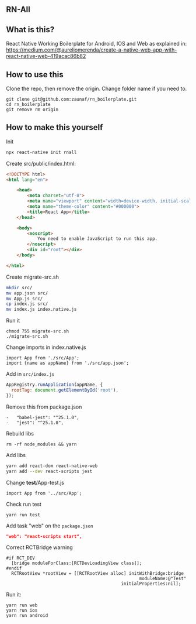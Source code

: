 ## RN-All

## What is this?

React Native Working Boilerplate for Android, IOS and Web as explained in:
https://medium.com/@aureliomerenda/create-a-native-web-app-with-react-native-web-419acac86b82

## How to use this
Clone the repo, then remove the origin. Change folder name if you need to.
```
git clone git@github.com:zaunaf/rn_boilerplate.git
cd rn_boilerplate
git remove rm origin
```


## How to make this yourself
Init
```sh
npx react-native init rnall
```

Create src/public/index.html:
```html
<!DOCTYPE html>
<html lang="en">

    <head>
        <meta charset="utf-8">
        <meta name="viewport" content="width=device-width, initial-scale=1, shrink-to-fit=no">
        <meta name="theme-color" content="#000000">
        <title>React App</title>
    </head>

    <body>
        <noscript>
            You need to enable JavaScript to run this app.
        </noscript>
        <div id="root"></div>
    </body>

</html>
```

Create migrate-src.sh
```sh
mkdir src/
mv app.json src/
mv App.js src/
cp index.js src/
mv index.js index.native.js
```

Run it
```
chmod 755 migrate-src.sh
./migrate-src.sh
```

Change imports in index.native.js
```
import App from './src/App';
import {name as appName} from './src/app.json';
```

Add in `src/index.js`
```js
AppRegistry.runApplication(appName, {
  rootTag: document.getElementById('root'),
});
```

Remove this from package.json
```
-   "babel-jest": "^25.1.0",
-   "jest": "^25.1.0",
```

Rebuild libs
```
rm -rf node_modules && yarn
```

Add libs
```sh
yarn add react-dom react-native-web
yarn add --dev react-scripts jest
```

Change __test__/App-test.js
```
import App from '../src/App';
```

Check run test
```
yarn run test 
```

Add task "web" on the `package.json`
```json
"web": "react-scripts start",
```

Correct RCTBridge warning
```
#if RCT_DEV
  [bridge moduleForClass:[RCTDevLoadingView class]];
#endif
  RCTRootView *rootView = [[RCTRootView alloc] initWithBridge:bridge
                                                   moduleName:@"Test"
                                            initialProperties:nil];
```

Run it:
```
yarn run web
yarn run ios
yarn run android
```

